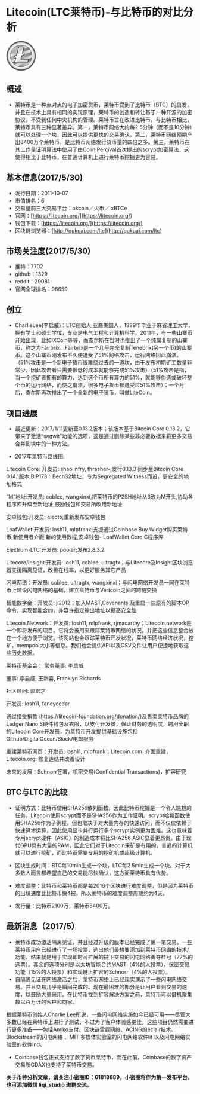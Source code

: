 Litecoin(LTC莱特币)-与比特币的对比分析
=====

![litecoin-logo](../logo/litecoin-logo.png)

概述
-----
* 莱特币是一种点对点的电子加密货币，莱特币受到了比特币（BTC）的启发，并且在技术上具有相同的实现原理，莱特币的创造和转让基于一种开源的加密协议，不受到任何中央机构的管理。莱特币旨在改进比特币，与比特币相比，莱特币具有三种显著差异。第一，莱特币网络大约每2.5分钟（而不是10分钟）就可以处理一个块，因此可以提供更快的交易确认。第二，莱特币网络预期产出8400万个莱特币，是比特币网络发行货币量的四倍之多。第三，莱特币在其工作量证明算法中使用了由Colin Percival首次提出的scrypt加密算法，这使得相比于比特币，在普通计算机上进行莱特币挖掘更为容易。


基本信息(2017/5/30)
----
* 发行日期：2011-10-07
* 市值排名：6
* 交易量前三大交易平台：okcoin／火币／	xBTCe
* 官网：[https://litecoin.org/](https://litecoin.org/)
* 钱包下载：[https://litecoin.org/](https://litecoin.org/)
* 区块链浏览器：[http://qukuai.com/ltc](http://qukuai.com/ltc)

市场关注度(2017/5/30)
-----
* 推特：7702
* github：1329
* reddit：29081
* 官网全球排名：96659

创立
-----
* CharlieLee(李启威)：LTC创始人,亚裔美国人，1999年毕业于麻省理工大学，拥有学士和硕士学位，专业是电气工程和计算机科学。2011年，有一些山寨币开始出现，比如IXCoin等等，而查尔斯在当时也推出了一个纯属复制的山寨币，称之为Fairbrix。Fairbrix是一个几乎完全复制Tenebrix(另一个币)的山寨币。这个山寨币刚发布不久便遭受了51%网络攻击，运行网络因此崩溃。（51%攻击是一个新电子货币很难绕过去的一道坎，由于发布初期矿工数量非常少，因此攻击者只需要很低的成本就能够完成51%攻击）（51%攻击是指，当一个挖矿者拥有的算力，达到这个币所有算力的51%，就能够伪造或破坏整个币的运行网络，而使之崩溃，很多电子货币都遭受过51%攻击）；一个月后，查尔斯再次推出了一个全新的电子货币，叫做LiteCoin。


项目进展
-----
* 最近更新：2017/1/11更新至0.13.2版本；该版本基于Bitcoin Core 0.13.2，它带来了激活“segwit”功能的选项，这是通过删除某些非必要数据来将更多交易合并到块中的一种方法。

* 2017年莱特币路线图:

 Litecoin Core: 开发员: shaolinfry, thrasher-;发行0.13.3
同步至Bitcoin Core 0.14.1版本,BIP173：Bech32地址，专为Segregated Witness而设，更安全的地址格式

 “M”地址:开发员: coblee, wangxinxi,把莱特币的P2SH地址从3改为M开头,协助各程序库升级至新地址,鼓励钱包和交易所改用新地址

 安卓钱包:开发员: electo;重新发布安卓钱包

 LoafWallet:开发员: losh11, mlpfrank;支援通过Coinbase Buy Widget购买莱特币,新使用者介面,新的使用教程,安卓钱包- LoafWallet Core C程序库

 Electrum-LTC:开发员: pooler;发布2.8.3.2

 Litecore/Insight:开发员: losh11, coblee, ultragtx；与Litecore及Insight区块浏览器支援隔离见证，改善在线率，以更好服务其它产品

 闪电网络：开发员: coblee, ultragtx, wangxinxi；与闪电网络开发员一同在莱特币上建设闪电网络的基础，建立莱特币与Vertcoin之间的跨链交换
 
 智能数字金：开发员: jl2012；加入MAST,Covenants,及重启一些原有的脚本OP命令，实现智能合约，并容许指定输出地址以提高安全性

 Litecoin.Network：开发员: losh11, mlpfrank, rjmacarthy；Litecoin.network是一个即将发布的项目。它将会被用来跟踪莱特币网络的状况，并把这些信息整合放在一个地方便于浏览。该网站也会跟踪莱特币开发状况，莱特币网络经济状况，挖矿，mempool大小等信息。我们也会提供API以及CSV文件让用户便捷地获取这些历史数据。

 莱特币基金会：
常务董事: 李启威

 董事: 李启威, 王新喜, Franklyn Richards

 社区顾问: 郭宏才

 开发员: losh11, fancycedar

 通过接受捐款 (https://litecoin-foundation.org/donation/)及售卖莱特币品牌的Ledger Nano S硬件钱包及衣服，以支付开发员，保证财务的透明度，聘用全职的Litecoin Core开发员，为莱特币开发提供基础设施包括Github/DigitalOcean/Slack/电邮服务

 重建莱特币网页：开发员: losh11, mlpfrank；Litecoin.com: 介面重建，Litecoin.org: 修复连结并改善设计

 未来的发展：Schnorr签署，机密交易(Confidential Transactions)，扩容研究


BTC与LTC的比较
-----
* 证明方式：比特币使用SHA256散列函数，因此比特币挖掘是一个令人尴尬的任务。Litecoin使用scrypt而不是SHA256作为工作证明。scrypt哈希函数使用SHA256作为子例程，但也取决于对大量内存的快速访问，而不仅仅依赖于快速算术运算，因此使用显卡并行运行多个scrypt实例更为困难。这也意味着专用scrypt硬件（ASIC）的制造成本将比SHA256 ASIC显着更昂贵。由于现代GPU具有大量的RAM，因此它们对于Litecoin采矿是有用的，普通的计算机就可以进行挖矿，而比特币需要专用的挖矿机或超级计算机。


* 区块生成时间：BTC每10min生成一个块，LTC每2.5min生成一个块。对于大多数人而言都希望自己的交易能尽快确认，这方面莱特币具有优势。
 
* 难度调整：比特币和莱特币都是每2016个区块进行难度调整，但是因为莱特币的出块速度比比特币快4被，所以莱特币的难度调整周期约为4天。

* 发行量：比特币2100万，莱特币8400万。
 
最新消息（2017/5）
--------
* 莱特币成功激活隔离见证，并且经过升级的版本已经完成了第一笔交易。一些莱特币用户已经进行了一场投票，选出他们最想要添加到莱特币网络的技术/功能，结果就是用于实现即时可扩展的链下交易的闪电网络勇夺桂冠（77%的选票）。其余的选项分别是以太坊智能合约MAST（4%的人投票），保密交易功能（15%的人投票）和实现链上扩容的Schnorr（4%的人投票）。
* 自隔离见证在网络激活之后，莱特币网络上已经现实演示了一些闪电网络交易。并且交易几乎是瞬间完成的。现在最困难的部分是让用户看到交易的速度，以鼓励大量采用。在比特币找到扩容解决方案之前，莱特币可以借机聚集数以百万计的客户和商家。

 根据莱特币创始人Charlie Lee所说，一些闪电网络实施如今已经可用——尽管大多数已经在莱特币上进行了测试，不过为了客户体验感更佳，这些项目仍然需要进行更多准备——包括Amiko支付、区块链雷霆网络、ACING的éclair技术、Blockstream的闪电网络 、MIT 多媒体实验室的闪电网络软件lit 以及闪电网络实验室的软件lnd。
 
* Coinbase钱包正式支持了数字货币莱特币，而在此前，Coinbase的数字资产交易所GDAX也支持了莱特币交易。

  

 

**关于币种分析文章，请关注小密圈ID：61818889，小密圈将作为第一发布平台，也可添加微信 liqi_studio 进群交流。**

